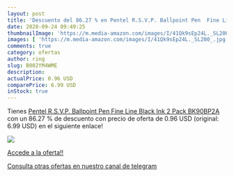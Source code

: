 ```yaml
---
layout: post
title: 'Descuento del 86.27 % en Pentel R.S.V.P. Ballpoint Pen  Fine Line'
date: 2020-09-24 09:49:25
thumbnailImage: 'https://m.media-amazon.com/images/I/41Qk9sEp24L._SL200_.jpg'
images: [ 'https://m.media-amazon.com/images/I/41Qk9sEp24L._SL200_.jpg' ]
comments: true
category: ofertas
author: ring
slug: B002YM4WME
description:
actualPrice: 0.96 USD
comparePrice: 6.99 USD
inStock: true
---
```


Tienes [Pentel R.S.V.P. Ballpoint Pen  Fine Line  Black Ink  2 Pack  BK90BP2A ](https://www.amazon.com/dp/B002YM4WME/?tag=redken08-20) con un 86.27 % de descuento con precio de oferta de 0.96 USD (original: 6.99 USD) en el siguiente enlace!

[![](https://m.media-amazon.com/images/I/41Qk9sEp24L._SL200_.jpg)](https://www.amazon.com/dp/B002YM4WME/?tag=redken08-20)

[Accede a la oferta!!](https://www.amazon.com/dp/B002YM4WME/?tag=redken08-20)

[Consulta otras ofertas en nuestro canal de telegram](https://t.me/s/ofertas25)
